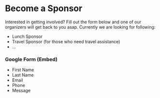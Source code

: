 # Become a Sponsor

Interested in getting involved? Fill out the form below and one of our organizers will get back to you asap. Currently we are looking for following:

* Lunch Sponsor
* Travel Sponsor (for those who need travel assistance)
* ...

### Google Form (Embed)
* First Name
* Last Name
* Email
* Phone
* Message
